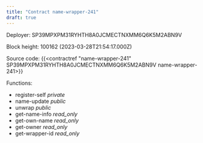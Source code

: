 ```yaml
---
title: "Contract name-wrapper-241"
draft: true
---
```

Deployer: SP39MPXPM31RYHTH8A0JCMECTNXMM6Q6K5M2ABN9V


 



Block height: 100162 (2023-03-28T21:54:17.000Z)

Source code: {{<contractref "name-wrapper-241" SP39MPXPM31RYHTH8A0JCMECTNXMM6Q6K5M2ABN9V name-wrapper-241>}}

Functions:

* register-self _private_
* name-update _public_
* unwrap _public_
* get-name-info _read_only_
* get-own-name _read_only_
* get-owner _read_only_
* get-wrapper-id _read_only_
